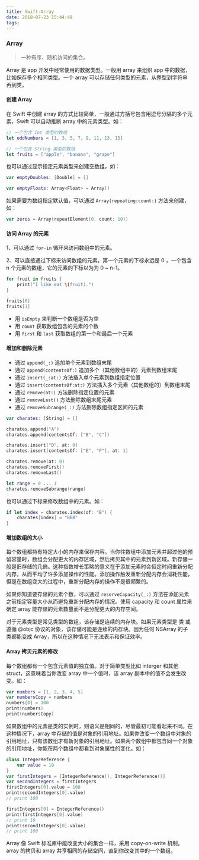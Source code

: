 ```yaml
---
title: Swift-Array
date: 2018-07-23 15:44:49
tags:
---
```




### Array

> 一种有序、随机访问的集合。



<!-- more -->

Array 是 app 开发中经常使用的数据类型。一般用 array 来组织 app 中的数据，比如保存多个相同类型。一个 array 可以存储任何类型的元素，从整型到字符串再到类。



#### 创建 Array

在 Swift  中创建 array 的方式比较简单，一般通过方括号包含用逗号分隔的多个元素，Swift 可以自动推断 array 中的元素类型。如：

```swift
// 一个包含 Int 类型的数组
let oddNumbers = [1, 3, 5, 7, 9, 11, 13, 15]

// 一个包含 String 类型的数组
let fruits = ["apple", "banana", "grape"]
```



也可以通过显示指定元素类型来创建空数组，如：

```swift
var emptyDoubles: [Double] = []

var emptyFloats: Array<Float> = Array()
```



如果需要为数组指定默认值，可以通过  `Array(repeating:count:)`  方法来创建，如：

```swift
var zeros = Array(repeatElement(0, count: 10))
```



#### 访问 Array 的元素

1、可以通过  `for-in`  循环来访问数组中的元素。

2、可以直接通过下标来访问数组的元素。第一个元素的下标永远是 0 ，一个包含 n 个元素的数组，它的元素的下标以为为 0 ~ n-1。

```swift
for fruit in fruits {
    print("I like eat \(fruit).")
}

fruits[0]
fruits[1]
```



- 用  `isEmpty`  来判断一个数组是否为空
- 用 `count` 获取数组包含的元素的个数
- 用 `first` 和 `last` 获取数组的第一个和最后一个元素



#### 增加和删除元素

- 通过 `append(_:)`  追加单个元素到数组末尾
- 通过 `append(contentsOf:)` 追加多个（其他数组中的）元素到数组末尾 
- 通过 `insert(_:at:)` 方法插入单个元素到数组指定位置
- 通过 `insert(contentsOf:at:)` 方法插入多个元素（其他数组的）到数组末尾
- 通过 `remove(at:)`  方法删除指定位置的元素
- 通过 `removeLast()` 方法删除数组末尾元素
- 通过 `removeSubrange(_:)`  方法删除数组指定区间的元素



```swift
var charates: [String] = []

charates.append("A")
charates.append(contentsOf: ["B", "C"])

charates.insert("D", at: 0)
charates.insert(contentsOf: ["E", "F"], at: 1)

charates.remove(at: 0)
charates.removeFirst()
charates.removeLast()

let range = 0 ... 1
charates.removeSubrange(range)
```



也可以通过下标来修改数组中的元素。如：

```swift
if let index = charates.index(of: "B") {
    charates[index] = "BBB"
}
```



#### 增加数组的大小

每个数组都持有特定大小的内存来保存内容。当你往数组中添加元素并超过他的预留容量时，数组会分配更大的内存区域，然后拷贝其中的元素到新区域。新存储一般是旧存储的几倍。这种指数增长策略的意义在于添加元素时会恒定时间重新分配内存，从而平均了许多添加操作的性能。添加操作触发重新分配内存会消耗性能，但是在数组变大的过程中，重新分配内存的操作不是很频繁的。

如果你知道要存储的元素个数，可以通过 `reserveCapacity(_:)` 方法在添加元素之前指定容量大小从而避免重新分配内存的情况。使用 capacity 和 count 属性来确定 array 能存储的元素数量而不是分配更大的内存空间。

对于元素类型是常见类型的数组，该存储是连续的内存块。如果元素类型是 类 或 遵循 @objc 协议的对象，该存储可能是连续的内存块。因为任何 NSArray 的子类都能变成 Array，所以在这种情况下无法表示和保证效率。



#### Array 拷贝元素的修改

每个数组都有一个包含元素值的独立值。对于简单类型比如 interger 和其他 struct，这意味着当你改变 array 中一个值时，该 array 副本中的值不会发生改变。如：

```swift
var numbers = [1, 2, 3, 4, 5]
var numbersCopy = numbers
numbers[0] = 100
print(numbers)
print(numbersCopy)
```



如果数组中的元素是类的实例时，则语义是相同的，尽管最初可能看起来不同。在这种情况下，array 中存储的值是对象的引用地址。如果你改变一个数组中对象的引用地址，只有该数组才有新对象的引用地址。如果两个数组中都包含同一个对象的引用地址，你能在两个数组中都看到对象属性的变化。如：

```swift
class IntegerReference {
    var value = 10
}
var firstIntegers = [IntegerReference(), IntegerReference()]
var secondIntegers = firstIntegers
firstIntegers[0].value = 100
print(secondIntegers[0].value)
// print 100

firstIntegers[0] = IntegerReference()
print(firstIntegers[0].value)
// print 10
print(secondIntegers[0].value)
// print 100
```



Array 像 Swift 标准库中能改变大小的集合一样，采用 copy-on-write 机制。array 的拷贝和 array 共享相同的存储空间，直到你改变其中的一个数组。





